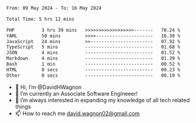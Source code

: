 <!--START_SECTION:waka-->

```txt
From: 09 May 2024 - To: 16 May 2024

Total Time: 5 hrs 12 mins

PHP          3 hrs 39 mins   >>>>>>>>>>>>>>>>>>-------   70.24 %
YAML         50 mins         >>>>---------------------   16.30 %
JavaScript   24 mins         >>-----------------------   07.92 %
TypeScript   5 mins          -------------------------   01.68 %
JSON         4 mins          -------------------------   01.52 %
Markdown     4 mins          -------------------------   01.39 %
Bash         1 min           -------------------------   00.52 %
HTML         0 secs          -------------------------   00.23 %
Other        0 secs          -------------------------   00.19 %
```

<!--END_SECTION:waka-->

- 👋 Hi, I’m @DavidHWagnon
- 👀 I’m currently an Associate Software Engineeer!
- 🌱 I’m always interested in expanding my knowledge of all tech related things
- 📫 How to reach me david.wagnon02@gmail.com

<!---
DavidHWagnon/DavidHWagnon is a ✨ special ✨ repository because its `README.md` (this file) appears on your GitHub profile.
You can click the Preview link to take a look at your changes.
--->
